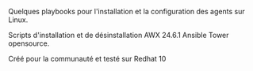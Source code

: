 Quelques playbooks pour l'installation et la configuration des agents sur Linux.

Scripts d'installation et de désinstallation AWX 24.6.1 Ansible Tower opensource.

Créé pour la communauté et testé sur Redhat 10 
